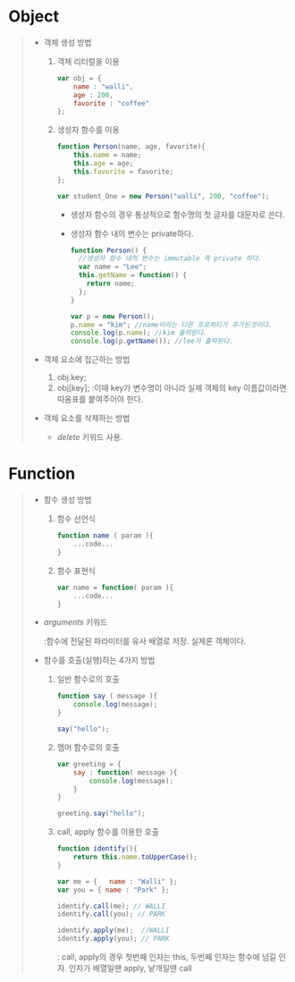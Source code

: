 # Object

> - 객체 생성 방법
>
>   1. 객체 리터럴을 이용
>
>      ```javascript
>      var obj = {
>          name : "walli",
>          age : 200,
>          favorite : "coffee"
>      };
>      ```
>
>   2. 생성자 함수를 이용
>
>      ```javascript
>      function Person(name, age, favorite){
>          this.name = name;
>          this.age = age;
>          this.favorite = favorite;
>      };
>      
>      var student_One = new Person("walli", 200, "coffee"); 
>      ```
>
>      - 생성자 함수의 경우 통상적으로 함수명의 첫 글자를 대문자로 쓴다.
>
>      - 생성자 함수 내의 변수는 private하다. 
>
>        ```javascript
>        function Person() {
>          //생성자 함수 내의 변수는 immutable 즉 private 하다.
>          var name = "Lee";
>          this.getName = function() {
>            return name;
>          };
>        }
>        
>        var p = new Person();
>        p.name = "kim"; //name이라는 다른 프로퍼티가 추가된것이다.
>        console.log(p.name); //kim 출력된다.
>        console.log(p.getName()); //lee가 출력된다.
>        ```
>
>      
>
> - 객체 요소에 접근하는 방법
>
>   1. obj.key;
>   2. obj[key];
>      :이때 key가 변수명이 아니라 실제 객체의 key 이름값이라면 따옴표를 붙여주어야 한다.
>
> - 객체 요소를 삭제하는 방법
>
>   - *delete* 키워드 사용.





# Function

> - 함수 생성 방법
>
>   1. 함수 선언식
>
>      ```javascript
>      function name ( param ){
>          ...code...
>      }
>      ```
>
>   2. 함수 표현식
>
>      ```javascript
>      var name = function( param ){
>          ...code...
>      }
>      ```
>
> - *arguments* 키워드
>
>   :함수에 전달된 파라미터를 유사 배열로 저장. 실제론 객체이다.
>
> - 함수를 호출(실행)하는 4가지 방법
>
>   1. 일반 함수로의 호출
>
>      ```javascript
>      function say ( message ){
>          console.log(message);
>      }
>      
>      say("hello");
>      ```
>
>   2. 멤머 함수로의 호출
>
>      ```javascript
>      var greeting = {
>          say : function( message ){
>              console.log(message);
>          }
>      }
>      
>      greeting.say("hello");
>      ```
>
>   3. call, apply 함수를 이용한 호출
>
>      ```javascript
>      function identify(){
>          return this.name.toUpperCase();
>      }
>      
>      var me = {	name : "Walli" };
>      var you = { name : "Park" };
>      
>      identify.call(me); // WALLI
>      identify.call(you); // PARK
>      
>      identify.apply(me);	//WALLI
>      identify.apply(you); // PARK
>      ```
>
>      : call, apply의 경우 첫번째 인자는 this, 두번째 인자는 함수에 넘길 인자. 인자가 배열일땐 apply, 낱개일땐 call